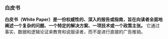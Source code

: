### 白皮书
**白皮书（White Paper）是一份权威性的、深入的报告或指南，旨在向读者全面地阐述一个复杂的问题、一个特定的解决方案、一项技术或一个政策主张。** 它通过事实、数据和逻辑论证来教育和说服读者，而不是进行直接的广告推销。